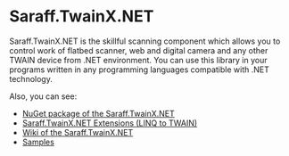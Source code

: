 # Saraff.TwainX.NET
Saraff.TwainX.NET is the skillful scanning component which allows you to control work of flatbed scanner, web and digital camera and any other TWAIN device from .NET environment. You can use this library in your programs written in any programming languages compatible with .NET technology.

Also, you can see: 
* [NuGet package of the Saraff.TwainX.NET](https://www.nuget.org/packages/Saraff.TwainX.NET/)
* [Saraff.TwainX.NET Extensions (LINQ to TWAIN)](https://github.com/saraff-9EB1047A4BEB4cef8506B29BA325BD5A/Saraff.Twain.Extensions/tree/twainx)
* [Wiki of the Saraff.TwainX.NET](https://saraff-9eb1047a4beb4cef8506b29ba325bd5a.github.io/sarafftwainx/)
* [Samples](https://saraff-9eb1047a4beb4cef8506b29ba325bd5a.github.io/sarafftwainx/#samples)
